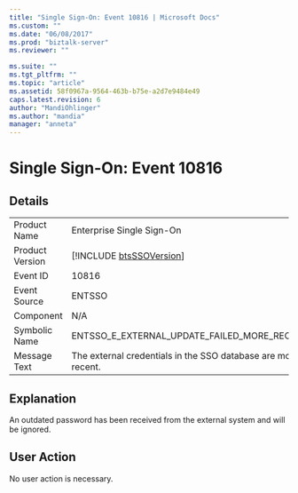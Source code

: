 ```yaml
---
title: "Single Sign-On: Event 10816 | Microsoft Docs"
ms.custom: ""
ms.date: "06/08/2017"
ms.prod: "biztalk-server"
ms.reviewer: ""

ms.suite: ""
ms.tgt_pltfrm: ""
ms.topic: "article"
ms.assetid: 58f0967a-9564-463b-b75e-a2d7e9484e49
caps.latest.revision: 6
author: "MandiOhlinger"
ms.author: "mandia"
manager: "anneta"
---
```

# Single Sign-On: Event 10816
## Details  
  
|                 |                                                               |
|-----------------|---------------------------------------------------------------|
|  Product Name   |                   Enterprise Single Sign-On                   |
| Product Version |  [!INCLUDE [btsSSOVersion](../includes/btsssoversion-md.md)]  |
|    Event ID     |                             10816                             |
|  Event Source   |                            ENTSSO                             |
|    Component    |                              N/A                              |
|  Symbolic Name  |          ENTSSO_E_EXTERNAL_UPDATE_FAILED_MORE_RECENT          |
|  Message Text   | The external credentials in the SSO database are more recent. |
  
## Explanation  
 An outdated password has been received from the external system and will be ignored.  
  
## User Action  
 No user action is necessary.